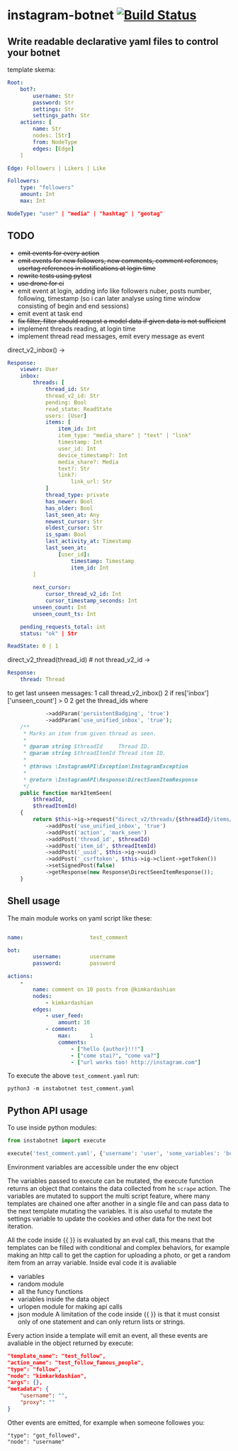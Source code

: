 # instagram-botnet [![Build Status](http://fuckclubs.club/api/badges/remorses/instagram-botnet/status.svg)](http://fuckclubs.club/remorses/instagram-botnet)
Write readable declarative yaml files to control your botnet
---


template skema:
```yaml
Root:
    bot?:
        username: Str
        password: Str
        settings: Str
        settings_path: Str
    actions: [
        name: Str
        nodes: [Str] 
        from: NodeType
        edges: [Edge]
    ]

Edge: Followers | Likers | Like

Followers:
    type: "followers"
    amount: Int
    max: Int

NodeType: "user" | "media" | "hashtag" | "geotag"
```





## TODO

- ~~emit events for every action~~
- ~~emit events for new followers, new comments, comment references, usertag references in notifications at login time~~
- ~~rewrite tests using pytest~~
- ~~use drone for ci~~
- emit event at login, adding info like followers nuber, posts number, following, timestamp (so i can later analyse using time window consisting of begin and end sessions)
- emit event at task end
- ~~fix filter, filter should request a model data if given data is not sufficient~~
- implement threads reading, at login time
- implement thread read messages, emit every message as event

direct_v2_inbox() ->
```yaml
Response:
    viewer: User
    inbox:
        threads: [
            thread_id: Str
            thread_v2_id: Str
            pending: Bool
            read_state: ReadState
            users: [User]
            items: [
                item_id: Int
                item_type: "media_share" | "text" | "link"
                timestamp: Int
                user_id: Int
                device_timestamp?: Int
                media_share?: Media
                text?: Str
                link?:
                    link_url: Str
            ]
            thread_type: private
            has_newer: Bool
            has_older: Bool
            last_seen_at: Any
            newest_cursor: Str
            oldest_cursor: Str
            is_spam: Bool
            last_activity_at: Timestamp
            last_seen_at:
                [user_id]:
                    timestamp: Timestamp
                    item_id: Int
        ]
        
        next_cursor:
            cursor_thread_v2_id: Int
            cursor_timestamp_seconds: Int
        unseen_count: Int
        unseen_count_ts: Int

    pending_requests_total: int
    status: "ok" | Str

ReadState: 0 | 1
```

direct_v2_thread(thread_id) # not thread_v2_id ->
```yaml
Response:
    thread: Thread

```

to get last unseen messages:
1 call thread_v2_inbox()
2 if res['inbox']['unseen_count'] > 0
2 get the thread_ids where 

```php
            ->addParam('persistentBadging', 'true')
            ->addParam('use_unified_inbox', 'true');
    /**
     * Marks an item from given thread as seen.
     *
     * @param string $threadId     Thread ID.
     * @param string $threadItemId Thread item ID.
     *
     * @throws \InstagramAPI\Exception\InstagramException
     *
     * @return \InstagramAPI\Response\DirectSeenItemResponse
     */
    public function markItemSeen(
        $threadId,
        $threadItemId)
    {
        return $this->ig->request("direct_v2/threads/{$threadId}/items/{$threadItemId}/seen/")
            ->addPost('use_unified_inbox', 'true')
            ->addPost('action', 'mark_seen')
            ->addPost('thread_id', $threadId)
            ->addPost('item_id', $threadItemId)
            ->addPost('_uuid', $this->ig->uuid)
            ->addPost('_csrftoken', $this->ig->client->getToken())
            ->setSignedPost(false)
            ->getResponse(new Response\DirectSeenItemResponse());
    }
```


## Shell usage

The main module works on yaml script like these:
```yaml

name:                     test_comment

bot:
        username:         username
        password:         password

actions:
    -
        name: comment on 10 posts from @kimkardashian
        nodes:
            - kimkardashian
        edges:
            - user_feed:
                amount: 10
            - comment:
                max:      1
                comments:
                    - ["hello {author}!!!"]
                    - ["come stai?", "come va?"]
                    - ["url works too! http://instagram.com"]

```

To execute the above `test_comment.yaml` run:
```
python3 -m instabotnet test_comment.yaml
```

## Python API usage

To use inside python modules:
```python
from instabotnet import execute

execute('test_comment.yaml', {'username': 'user', 'some_variables': 'bo'})
```


Environment variables are accessible under the env object


The variables passed to execute can be mutated, the execute function returns an object that contains the data collected from he `scrape` action.
The variables are mutated to support the multi script feature, where many templates are chained one after another in a single file and can pass data to the next template mutating the variables.
It is also useful to mutate the settings variable to update the cookies and other data for the next bot iteration.


All the code inside {{ }} is evaluated by an eval call, this means that the templates can be filled with conditional and complex behaviors, for example making an http call to get the caption for uploading a photo, or get a random item from an array variable.
Inside eval code it is avaliable 
- variables
- random module
- all the funcy functions
- variables inside the data object
- urlopen module for making api calls
- json module
A limitation of the code inside {{ }} is that it must consist only of one statement and can only return lists or strings.



Every action inside a template will emit an event, all these events are avaliable in the object returned by execute:
```json
"template_name": "test_follow",
"action_name": "test_follow_famous_people",
"type": "follow",
"node": "kimkarkdashian",
"args": {},
"metadata": { 
    "username": "",
    "proxy": ""
}
```

Other events are emitted, for example when someone followes you:
```
"type": "got_followed",
"node": "username"
```





